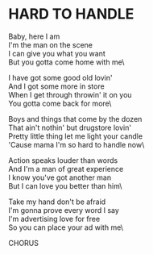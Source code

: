 # HARD TO HANDLE

Baby, here I am\
I'm the man on the scene\
I can give you what you want\
But you gotta come home with me\

I have got some good old lovin'\
And I got some more in store\
When I get through throwin' it on you\
You gotta come back for more\

Boys and things that come by the dozen\
That ain't nothin' but drugstore lovin'\
Pretty little thing let me light your candle\
'Cause mama I'm so hard to handle now\

Action speaks louder than words\
And I'm a man of great experience\
I know you've got another man\
But I can love you better than him\

Take my hand don't be afraid\
I'm gonna prove every word I say\
I'm advertising love for free\
So you can place your ad with me\

CHORUS

